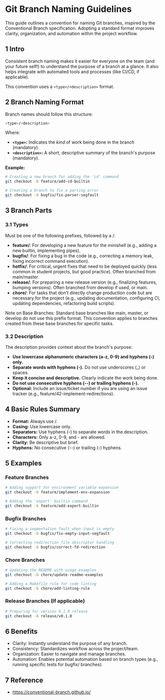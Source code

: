 # Git Branch Naming Guidelines

This guide outlines a convention for naming Git branches, inspired by the Conventional Branch specification. Adopting a standard format improves clarity, organization, and automation within the project workflow.

## 1 Intro

Consistent branch naming makes it easier for everyone on the team (and your future self!) to understand the purpose of a branch at a glance. It also helps integrate with automated tools and processes (like CI/CD, if applicable).

This convention uses a `<type>/<description>` format.

## 2 Branch Naming Format

Branch names should follow this structure:

```bash
<type>/<description>
```

Where:
- **`<type>`:** Indicates the *kind* of work being done in the branch (mandatory).
- **`<description>`:** A short, descriptive summary of the branch's purpose (mandatory).

**Example:**

```sh
# Creating a new branch for adding the 'cd' command
git checkout -b feature/add-cd-builtin

# Creating a branch to fix a parsing error
git checkout -b bugfix/fix-parser-segfault
```

## 3 Branch Parts
### 3.1 Types

Must be one of the following prefixes, followed by a /:

- **feature/**: For developing a new feature for the minishell (e.g., adding a new builtin, implementing pipes).
- **bugfix/**: For fixing a bug in the code (e.g., correcting a memory leak, fixing incorrect command execution).
- **hotfix/**: For critical, urgent fixes that need to be deployed quickly (less common in student projects, but good practice). Often branched from main/master.
- **release/**: For preparing a new release version (e.g., finalizing features, bumping versions). Often branched from develop if used, or main.
- **chore/**: For tasks that don't directly change production code but are necessary for the project (e.g., updating documentation, configuring CI, updating dependencies, refactoring build scripts).

Note on Base Branches: Standard base branches like main, master, or develop do not use this prefix format. This convention applies to branches created from these base branches for specific tasks.

### 3.2 Description

The description provides context about the branch's purpose:

- **Use lowercase alphanumeric characters (a-z, 0-9) and hyphens (-) only.**
- **Separate words with hyphens (-).** Do not use underscores (_) or spaces.
- **Keep it concise and descriptive.** Clearly indicate the work being done.
- **Do not use consecutive hyphens (--) or trailing hyphens (-).**
- **Optional:** Include an issue/ticket number if you are using an issue tracker (e.g., feature/42-implement-redirections).

## 4 Basic Rules Summary

- **Format:** Always use <type>/<description>.
- **Casing:** Use lowercase only.
- **Separators:** Use hyphens (-) to separate words in the description.
- **Characters:** Only a-z, 0-9, and - are allowed.
- **Clarity:** Be descriptive but brief.
- **Hyphens:** No consecutive (--) or trailing (-) hyphens.

## 5 Examples
### Feature Branches

```sh
# Adding support for environment variable expansion
git checkout -b feature/implement-env-expansion

# Adding the 'export' builtin command
git checkout -b feature/add-export-builtin
```

### Bugfix Branches

```sh
# Fixing a segmentation fault when input is empty
git checkout -b bugfix/fix-empty-input-segfault

# Correcting redirection file descriptor handling
git checkout -b bugfix/correct-fd-redirection
```

### Chore Branches

```sh
# Updating the README with usage examples
git checkout -b chore/update-readme-examples

# Adding a Makefile rule for code linting
git checkout -b chore/add-linting-rule
```

### Release Branches (If applicable)

```sh
# Preparing for version 0.1.0 release
git checkout -b release/v0.1.0
```

## 6 Benefits

- Clarity: Instantly understand the purpose of any branch.
- Consistency: Standardizes workflow across the project/team.
- Organization: Easier to navigate and manage branches.
- Automation: Enables potential automation based on branch types (e.g., running specific tests for bugfix/ branches).

## 7 Reference

- https://conventional-branch.github.io/
